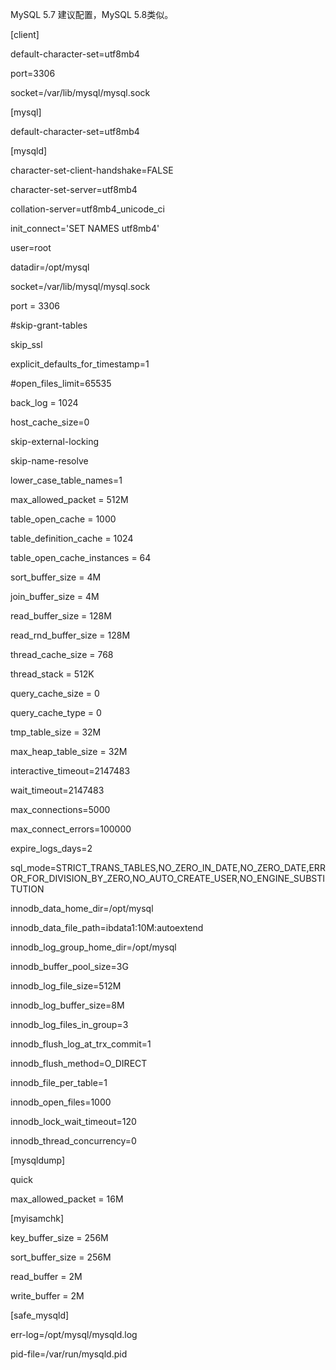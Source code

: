 MySQL 5.7 建议配置，MySQL 5.8类似。



\[client\]

default-character-set=utf8mb4

port=3306

socket=/var/lib/mysql/mysql.sock



\[mysql\] 

default-character-set=utf8mb4



\[mysqld\]

character-set-client-handshake=FALSE

character-set-server=utf8mb4

collation-server=utf8mb4\_unicode\_ci

init\_connect='SET NAMES utf8mb4'



user=root

datadir=/opt/mysql

socket=/var/lib/mysql/mysql.sock

port = 3306



\#skip-grant-tables



skip\_ssl

explicit\_defaults\_for\_timestamp=1



\#open\_files\_limit=65535



back\_log = 1024

host\_cache\_size=0



skip-external-locking

skip-name-resolve

lower\_case\_table\_names=1



max\_allowed\_packet = 512M



table\_open\_cache = 1000

table\_definition\_cache = 1024

table\_open\_cache\_instances = 64



sort\_buffer\_size = 4M

join\_buffer\_size = 4M



read\_buffer\_size = 128M

read\_rnd\_buffer\_size = 128M



thread\_cache\_size = 768

thread\_stack = 512K



query\_cache\_size = 0

query\_cache\_type = 0



tmp\_table\_size = 32M

max\_heap\_table\_size = 32M



interactive\_timeout=2147483

wait\_timeout=2147483



max\_connections=5000

max\_connect\_errors=100000



expire\_logs\_days=2



sql\_mode=STRICT\_TRANS\_TABLES,NO\_ZERO\_IN\_DATE,NO\_ZERO\_DATE,ERROR\_FOR\_DIVISION\_BY\_ZERO,NO\_AUTO\_CREATE\_USER,NO\_ENGINE\_SUBSTITUTION



innodb\_data\_home\_dir=/opt/mysql

innodb\_data\_file\_path=ibdata1:10M:autoextend

innodb\_log\_group\_home\_dir=/opt/mysql

innodb\_buffer\_pool\_size=3G

innodb\_log\_file\_size=512M

innodb\_log\_buffer\_size=8M

innodb\_log\_files\_in\_group=3

innodb\_flush\_log\_at\_trx\_commit=1

innodb\_flush\_method=O\_DIRECT

innodb\_file\_per\_table=1

innodb\_open\_files=1000

innodb\_lock\_wait\_timeout=120

innodb\_thread\_concurrency=0



\[mysqldump\]

quick

max\_allowed\_packet = 16M



\[myisamchk\]

key\_buffer\_size = 256M

sort\_buffer\_size = 256M

read\_buffer = 2M

write\_buffer = 2M



\[safe\_mysqld\]

err-log=/opt/mysql/mysqld.log

pid-file=/var/run/mysqld.pid

